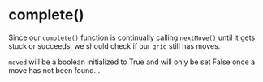<!--title={completing the Sudoku board: complete()}-->

<!--badges={Algorithmns:13}-->

<!--concepts{Functions}-->

# complete()

Since our `complete()` function is continually calling `nextMove()` until it gets stuck or succeeds, we should check if our `grid` still has moves. 

`moved` will be a boolean initialized to True and will only be set False once a move has not been found...

